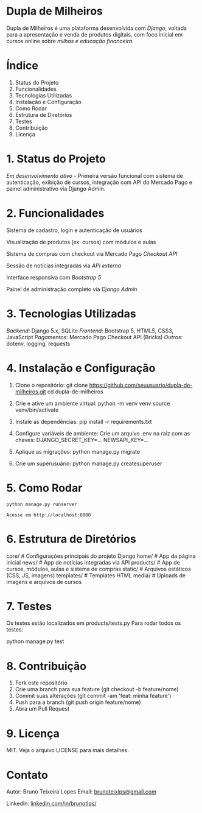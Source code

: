# Dupla de Milheiros
Dupla de Milheiros é uma plataforma desenvolvida com *Django*, voltada para a apresentação e venda de produtos digitais, com foco inicial em cursos online sobre *milhas e educação financeira.*

# Índice
1. Status do Projeto
2. Funcionalidades 
3. Tecnologias Utilizadas
4. Instalação e Configuração
5. Como Rodar
6. Estrutura de Diretórios
7. Testes
8. Contribuição
9. Licença

# 1. Status do Projeto
*Em desenvolvimento ativo* - Primeira versão funcional com sistema de autenticação, exibição de cursos, integração com API do Mercado Pago e painel administrativo via Django Admin.

# 2. Funcionalidades
Sistema de cadastro, login e autenticação de usuários

Visualização de produtos (ex: cursos) com módulos e aulas

Sistema de compras com checkout via Mercado Pago *Checkout API*

Sessão de notícias integradas via *API externa*

Interface responsiva com *Bootstrap 5*

Painel de administração completo via *Django Admin*

# 3. Tecnologias Utilizadas
*Backend:* Django 5.x, SQLite
*Frontend:* Bootstrap 5, HTML5, CSS3, JavaScript
*Pagamentos:* Mercado Pago Checkout API (Bricks)
*Outros:* dotenv, logging, requests 

# 4. Instalação e Configuração
1. Clone o repositório:
    git clone https://github.com/seuusuario/dupla-de-milheiros.git
    cd dupla-de-milheiros

2. Crie e ative um ambiente virtual:
    python -m venv venv
    source venv/bin/activate

3. Instale as dependências:
    pip install -r requirements.txt

4. Configure variáveis de ambiente:
    Crie um arquivo .env na raiz com as chaves:
    DJANGO_SECRET_KEY=...
    NEWSAPI_KEY=...

5. Aplique as migrações:
    python manage.py migrate

6. Crie um superusuário:
    python manage.py createsuperuser

# 5. Como Rodar
    python manage.py runserver

    Acesse em http://localhost:8000


# 6. Estrutura de Diretórios
core/           # Configurações principais do projeto Django
home/           # App da página inicial
news/           # App de notícias integradas via API
products/       # App de cursos, módulos, aulas e sistema de compras
static/         # Arquivos estáticos (CSS, JS, imagens)
templates/      # Templates HTML
media/          # Uploads de imagens e arquivos de cursos

# 7. Testes
Os testes estão localizados em products/tests.py
Para rodar todos os testes:

python manage.py test

# 8. Contribuição
1. Fork este repositório
2. Crie uma branch para sua feature (git checkout -b feature/nome)
3. Commit suas alterações (git commit -am 'feat: minha feature')
4. Push para a branch (git push origin feature/nome)
5. Abra um Pull Request

# 9. Licença
MIT. Veja o arquivo LICENSE para mais detalhes.

# Contato
Autor: Bruno Teixeira Lopes
Email: brunoteixlps@gmail.com

LinkedIn: [linkedin.com/in/brunotlps/](linkedin.com/in/brunotlps/)
